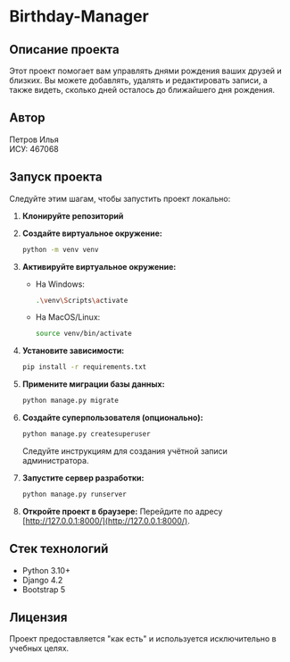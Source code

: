 # Birthday-Manager

## Описание проекта
Этот проект помогает вам управлять днями рождения ваших друзей и близких. Вы можете добавлять, удалять и редактировать записи, а также видеть, сколько дней осталось до ближайшего дня рождения.

## Автор
Петров Илья  
ИСУ: 467068

## Запуск проекта

Следуйте этим шагам, чтобы запустить проект локально:

1. **Клонируйте репозиторий**
 
3. **Создайте виртуальное окружение:**
   ```bash
   python -m venv venv
   ```

4. **Активируйте виртуальное окружение:**
   - На Windows:
     ```bash
     .\venv\Scripts\activate
     ```
   - На MacOS/Linux:
     ```bash
     source venv/bin/activate
     ```

5. **Установите зависимости:**
   ```bash
   pip install -r requirements.txt
   ```

6. **Примените миграции базы данных:**
   ```bash
   python manage.py migrate
   ```

7. **Создайте суперпользователя (опционально):**
   ```bash
   python manage.py createsuperuser
   ```
   Следуйте инструкциям для создания учётной записи администратора.

8. **Запустите сервер разработки:**
   ```bash
   python manage.py runserver
   ```

9. **Откройте проект в браузере:**
   Перейдите по адресу [http://127.0.0.1:8000/](http://127.0.0.1:8000/).

## Стек технологий
- Python 3.10+
- Django 4.2
- Bootstrap 5

## Лицензия
Проект предоставляется "как есть" и используется исключительно в учебных целях.
